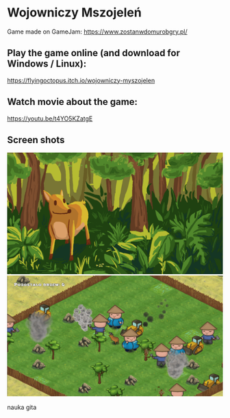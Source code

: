 # Wojowniczy Mszojeleń
Game made on GameJam: https://www.zostanwdomurobgry.pl/

## Play the game online (and download for Windows / Linux):
https://flyingoctopus.itch.io/wojowniczy-myszojelen

## Watch movie about the game:
https://youtu.be/t4YO5KZatgE

## Screen shots

![Myszojelen w lesie](https://github.com/Ajver/myszojelen/blob/master/img/img2.png)
![Zrzut ekranu z gry](https://github.com/Ajver/myszojelen/blob/master/img/img1.png)


nauka gita